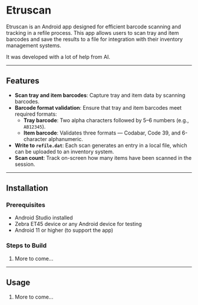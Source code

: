 # Etruscan

Etruscan is an Android app designed for efficient barcode scanning and tracking in a refile process. This app allows users to scan tray and item barcodes and save the results to a file for integration with their inventory management systems.

It was developed with a lot of help from AI.

---

## Features

- **Scan tray and item barcodes**: Capture tray and item data by scanning barcodes.
- **Barcode format validation**: Ensure that tray and item barcodes meet required formats:
    - **Tray barcode**: Two alpha characters followed by 5–6 numbers (e.g., `AB12345`).
    - **Item barcode**: Validates three formats — Codabar, Code 39, and 6-character alphanumeric.
- **Write to `refile.dat`**: Each scan generates an entry in a local file, which can be uploaded to an inventory system.
- **Scan count**: Track on-screen how many items have been scanned in the session.

---

## Installation

### Prerequisites

- Android Studio installed
- Zebra ET45 device or any Android device for testing
- Android 11 or higher (to support the app)

### Steps to Build

1. More to come...

---

## Usage

1. More to come...
